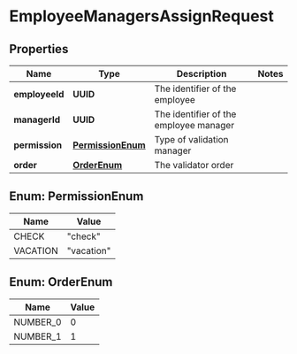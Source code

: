 

# EmployeeManagersAssignRequest


## Properties

| Name | Type | Description | Notes |
|------------ | ------------- | ------------- | -------------|
|**employeeId** | **UUID** | The identifier of the employee |  |
|**managerId** | **UUID** | The identifier of the employee manager |  |
|**permission** | [**PermissionEnum**](#PermissionEnum) | Type of validation manager |  |
|**order** | [**OrderEnum**](#OrderEnum) | The validator order |  |



## Enum: PermissionEnum

| Name | Value |
|---- | -----|
| CHECK | &quot;check&quot; |
| VACATION | &quot;vacation&quot; |



## Enum: OrderEnum

| Name | Value |
|---- | -----|
| NUMBER_0 | 0 |
| NUMBER_1 | 1 |




